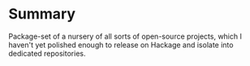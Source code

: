 # Summary

Package-set of a nursery of all sorts of open-source projects, which I haven't yet polished enough to release on Hackage and isolate into dedicated repositories.
